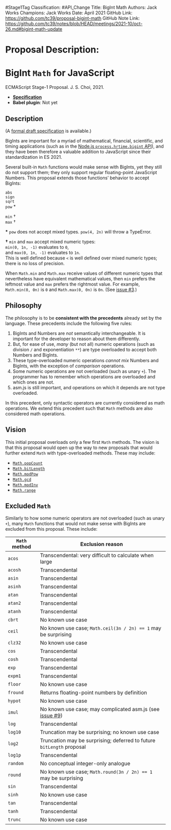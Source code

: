#Stage1Tag
Classification: #API_Change
Title: BigInt Math
Authors: Jack Works
Champions: Jack Works
Date: April 2021
GitHub Link: https://github.com/tc39/proposal-bigint-math
GitHub Note Link: https://github.com/tc39/notes/blob/HEAD/meetings/2021-10/oct-26.md#bigint-math-update

# Proposal Description:
# BigInt `Math` for JavaScript
ECMAScript Stage-1 Proposal. J. S. Choi, 2021.

* **[Specification][]**
* **Babel plugin**: Not yet

[specification]: http://jschoi.org/21/es-bigint-math/

## Description
(A [formal draft specification][specification] is available.)

BigInts are important for a myriad of
mathematical, financial, scientific, and timing applications
(such as in the [Node.js `process.hrtime.bigint` API][hrtime]),
and they have been therefore a valuable addition to JavaScript
since their standardization in ES 2021.

[hrtime]: https://nodejs.org/api/process.html#process_process_hrtime_bigint

Several built-in `Math` functions
would make sense with BigInts,
yet they still do not support them;
they only support regular floating-point JavaScript Numbers.
This proposal extends those functions’ behavior to accept BigInts:

`abs`\
`sign`\
`sqrt`\
`pow` \*

`min` †\
`max` †

**\*** `pow` does not accept mixed types.
`pow(4, 2n)` will throw a TypeError.

**†** `min` and `max` accept mixed numeric types:\
`min(0, 1n, -1)` evaluates to `0`,\
and `max(0, 1n, -1)` evaluates to `1n`.\
This is well defined because `<` is well defined over mixed numeric types;
there is no loss of precision.

When `Math.min` and `Math.max` receive values of different numeric types
that nevertheless have equivalent mathematical values,
then `min` prefers the leftmost value and `max` prefers the rightmost value.
For example, `Math.min(0, 0n)` is `0` and `Math.max(0, 0n)` is `0n`.
(See [issue #3][].)

## Philosophy
The philosophy is to be **consistent with the precedents** already set by the language.
These precedents include the following five rules:

1. BigInts and Numbers are *not* semantically interchangeable.
   It is important for the developer to reason about them differently.
2. But, for ease of use, *many* (but not all) numeric operations
   (such as division `/` and exponentiation `**`)
   are type overloaded to accept both Numbers and BigInts.
3. These type-overloaded numeric operations
   *cannot mix* Numbers and BigInts, with the exception of *comparison* operations.
4. Some numeric operations are not overloaded (such as unary `+`).
   The programmer has to remember which operations are overloaded and which ones are not.
5. asm.js is still important, and operations on which it depends are not type overloaded.

In this precedent, only syntactic operators are currently considered as math operations.
We extend this precedent such that `Math` methods are also considered math operations.

## Vision
This initial proposal overloads only a few first `Math` methods.
The vision is that this proposal would open up the way
to new proposals that would further extend `Math` with type-overloaded methods.
These may include:

* [`Math.popCount`](https://vaibhavsagar.com/blog/2019/09/08/popcount/)
* [`Math.bitLength`](https://en.wikipedia.org/wiki/Bit-length)
* [`Math.modPow`](https://en.wikipedia.org/wiki/Modular_exponentiation)
* [`Math.gcd`](https://en.wikipedia.org/wiki/Greatest_common_divisor)
* [`Math.modInv`](https://en.wikipedia.org/wiki/Modular_multiplicative_inverse)
* [`Math.range`](https://github.com/tc39/proposal-Number.range)

## Excluded `Math`
Similarly to how some numeric operators are not overloaded (such as unary `+`),
many `Math` functions that would not make sense with BigInts
are excluded from this proposal. These include:

|`Math` method  | Exclusion reason
| ------------- | ----------------
|`acos`         | Transcendental: very difficult to calculate when large
|`acosh`        | Transcendental
|`asin`         | Transcendental
|`asinh`        | Transcendental
|`atan`         | Transcendental
|`atan2`        | Transcendental
|`atanh`        | Transcendental
|`cbrt`         | No known use case
|`ceil`         | No known use case; `Math.ceil(3n / 2n) == 1` may be surprising
|`clz32`        | No known use case
|`cos`          | Transcendental
|`cosh`         | Transcendental
|`exp`          | Transcendental
|`expm1`        | Transcendental
|`floor`        | No known use case
|`fround`       | Returns floating-point numbers by definition
|`hypot`        | No known use case
|`imul`         | No known use case; may complicated asm.js (see [issue #9][])
|`log`          | Transcendental
|`log10`        | Truncation may be surprising; no known use case
|`log2`         | Truncation may be surprising; deferred to future `bitLength` proposal
|`log1p`        | Transcendental
|`random`       | No conceptual integer-only analogue
|`round`        | No known use case; `Math.round(3n / 2n) == 1` may be surprising
|`sin`          | Transcendental
|`sinh`         | No known use case
|`tan`          | Transcendental
|`tanh`         | Transcendental
|`trunc`        | No known use case

[issue #3]: https://github.com/js-choi/proposal-bigint-math/issues/3#issuecomment-912133467
[issue #6]: https://github.com/js-choi/proposal-bigint-math/issues/6
[issue #8]: https://github.com/js-choi/proposal-bigint-math/issues/8
[issue #9]: https://github.com/js-choi/proposal-bigint-math/issues/9
